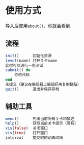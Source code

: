 # 使用方式
导入后使用`about()`，你就会看到

## 流程
```jl
init()		初始化资源
level(name)	打开关卡name
此时可以进行一些测试
submit() do
	你的代码
end
来提交（建议在编辑器上编辑好再复制黏贴）
quit()		退出并保存存档
```

## 辅助工具
```jl
menu()		列出当前所有关卡和描述
help()		获取当前关卡提示（若有）
vis(false)	关闭窗口
vis(true)	打开窗口
interval	提交时的动画间隔
```
